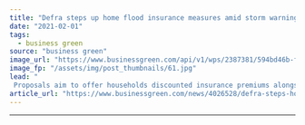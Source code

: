 ```yaml
---
title: "Defra steps up home flood insurance measures amid storm warnings and evacuations"
date: "2021-02-01"
tags: 
  - business green
source: "business green"
image_url: "https://www.businessgreen.com/api/v1/wps/2387381/594bd46b-f98a-47d2-94c5-8b9c13235542/2/flooding-oxfordshire-iStock-157292678-185x114.jpg"
image_fp: "/assets/img/post_thumbnails/61.jpg"
lead: "
 Proposals aim to offer households discounted insurance premiums alongside additional funds to make their homes more resilient ..."
article_url: "https://www.businessgreen.com/news/4026528/defra-steps-home-flood-insurance-measures-amid-storm-warnings-evacuations"
---
```


---
